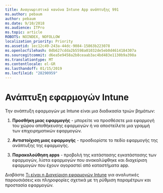 ```yaml
---
title: Αναγνωριστικό κανόνα Intune App ανάπτυξης 991
ms.author: pebaum
author: pebaum
ms.date: 9/10/2018
ms.audience: ITPro
ms.topic: article
ROBOTS: NOINDEX, NOFOLLOW
localization_priority: Priority
ms.assetid: 1ec12c49-243a-44dc-9084-15863b223078
ms.openlocfilehash: 0db627cdda2b5598a01032de5eb0d4614184307a
ms.sourcegitcommit: d6ea5e9458a2b8ceaab3ac4bd483e1130b9a398a
ms.translationtype: MT
ms.contentlocale: el-GR
ms.lasthandoff: 01/15/2019
ms.locfileid: "28290959"
---
```

# <a name="intune-app-deployment"></a>Ανάπτυξη εφαρμογών Intune

Την ανάπτυξη εφαρμογών με Intune είναι μια διαδικασία τριών βημάτων:
  
1. **Προσθήκη μιας εφαρμογής** - μπορείτε να προσθέσετε μια εφαρμογή του χώρου αποθήκευσης εφαρμογών ή να αποστείλετε μια γραμμή των επιχειρηματικών εφαρμογών. 
    
2. **Αντιστοίχιση μιας εφαρμογής** - προσδιορίστε το πεδίο εφαρμογής της ανάπτυξης της εφαρμογής. 
    
3. **Παρακολούθηση apps** - προβολή της κατάστασης εγκατάστασης των εφαρμογών, λίστα εφαρμογών που ανακαλύφθηκε και διαχείριση εφαρμογών που έχουν αγοραστεί από καταστήματα app. 
    
Διαβάστε [Τι είναι η Διαχείριση εφαρμογών Intune](https://docs.microsoft.com/intune/app-management) για αναλυτικές παρουσιάσεις και πληροφορίες σχετικά με τη ρύθμιση παραμέτρων και προστασία εφαρμογών. 
  

